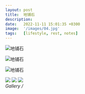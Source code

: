```yaml
---
layout: post
title:  地铺石
description:
date:   2022-11-11 15:01:35 +0300
image:  '/images/04.jpg'
tags:   [lifestyle, rest, notes]
---
```




![地铺石]({{site.baseurl}}/images/dipushi1.jpg)

![地铺石]({{site.baseurl}}/images/dipushi4.jpg)

![地铺石]({{site.baseurl}}/images/dipushi5.jpg)



<div class="gallery-box">
  <div class="gallery">
    <img src="/images/dipushi1.jpg">
    <img src="/images/dipushi2.jpg">
    <img src="/images/dipushi3.jpg">
  </div>
  <em>Gallery / <a href="https://rceramic.github.io/" target="_blank"></a></em>
</div>
